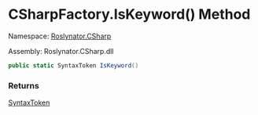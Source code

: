 # CSharpFactory\.IsKeyword\(\) Method

Namespace: [Roslynator.CSharp](../../README.md)

Assembly: Roslynator\.CSharp\.dll

```csharp
public static SyntaxToken IsKeyword()
```

### Returns

[SyntaxToken](https://docs.microsoft.com/en-us/dotnet/api/microsoft.codeanalysis.syntaxtoken)


